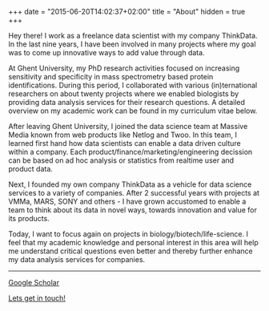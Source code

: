 +++
date = "2015-06-20T14:02:37+02:00"
title = "About"
hidden = true
+++

Hey there! I work as a freelance data scientist with my company ThinkData. In the last nine years, I have been involved in many projects where my goal was to come up innovative ways to add value through data.

At Ghent University, my PhD research activities focused on increasing sensitivity and specificity in mass spectrometry based protein identifications. During this period, I collaborated with various (in)ternational researchers on about twenty projects where we enabled biologists by providing data analysis services for their research questions. A detailed overview on my academic work can be found in my curriculum vitae below.

After leaving Ghent University, I joined the data science team at Massive Media known from web products like Netlog and Twoo. In this team, I learned first hand how data scientists can enable a data driven culture within a company. Each product/finance/marketing/engineering decission can be based on ad hoc analysis or statistics from realtime user and product data.

Next, I founded my own company ThinkData as a vehicle for data science services to a variety of companies. After 2 successful years with projects at VMMa, MARS, SONY and others - I have grown accustomed to enable a team to think about its data in novel ways, towards innovation and value for its products.

Today, I want to focus again on projects in biology/biotech/life-science. I feel that my academic knowledge and personal interest in this area will help me understand critical questions even better and thereby further enhance my data analysis services for companies.

****

[Google Scholar](https://scholar.google.be/citations?user=v87fzXsAAAAJ)


[Lets get in touch!](mailto:kenny@thinkdata.be)


